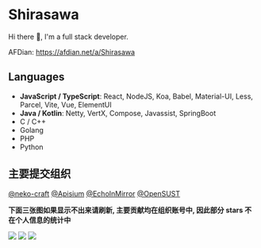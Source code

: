 # Shirasawa

Hi there 👋, I'm a full stack developer.

AFDian: https://afdian.net/a/Shirasawa

## Languages

- **JavaScript / TypeScript**: React, NodeJS, Koa, Babel, Material-UI, Less, Parcel, Vite, Vue, ElementUI
- **Java / Kotlin**: Netty, VertX, Compose, Javassist, SpringBoot
- C / C++
- Golang
- PHP
- Python

## 主要提交组织

[@neko-craft](https://github.com/neko-craft) [@Apisium](https://github.com/Apisium) [@EchoInMirror](https://github.com/EchoInMirror) [@OpenSUST](https://github.com/OpenSUST)

<!--
![](https://github-readme-stats.vercel.app/api?username=ShirasawaSama&count_private=true&show_icons=true&locale=cn&include_all_commits=true) ![](https://github-readme-stats.vercel.app/api/top-langs/?username=ShirasawaSama&hide=css,html&layout=compact&langs_count=8)
-->

**下面三张图如果显示不出来请刷新, 主要贡献均在组织账号中, 因此部分 stars 不在个人信息的统计中**

 ![](https://github-readme-stats-delta-nine-62.vercel.app/api?username=ShirasawaSama&count_private=true&show_icons=true&locale=cn&include_all_commits=true&include_orgs=true&custom_title=Shirasawa的统计数据(含orgs)) ![](https://github-readme-stats.vercel.app/api?username=ShirasawaSama&count_private=true&show_icons=true&locale=cn&include_all_commits=true&custom_title=Shirasawa的统计数据(不含orgs)) ![](https://github-readme-stats.vercel.app/api/top-langs/?username=ShirasawaSama&hide=css,html&layout=compact&langs_count=8)
